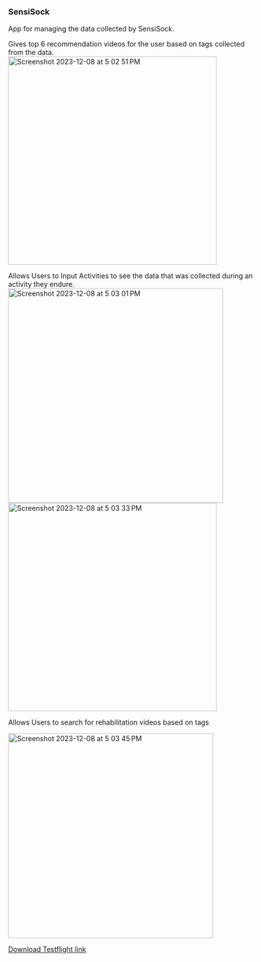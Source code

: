 ### SensiSock

App for managing the data collected by SensiSock. 

Gives top 6 recommendation videos for the user based on tags collected from the data. 
<img width="424" alt="Screenshot 2023-12-08 at 5 02 51 PM" src="https://github.com/Peyton-McKee/Sensi-Tape/assets/113635669/36387d15-35ae-4b41-8046-1b6a0c3b9451">

Allows Users to Input Activities to see the data that was collected during an activity they endure. 
<img width="437" alt="Screenshot 2023-12-08 at 5 03 01 PM" src="https://github.com/Peyton-McKee/Sensi-Tape/assets/113635669/9ee22c5e-26c9-45eb-b9fc-861399b12399">
<img width="424" alt="Screenshot 2023-12-08 at 5 03 33 PM" src="https://github.com/Peyton-McKee/Sensi-Tape/assets/113635669/2bafa04f-2048-4ff5-8e65-b0e4ad7d0205">


Allows Users to search for rehabilitation videos based on tags

<img width="417" alt="Screenshot 2023-12-08 at 5 03 45 PM" src="https://github.com/Peyton-McKee/Sensi-Tape/assets/113635669/ff3be4e2-b951-4cb3-9e02-8867311bb750">

[Download Testflight link](https://testflight.apple.com/join/v2POMzn9)
